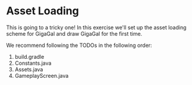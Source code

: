 # Asset Loading

This is going to a tricky one! In this exercise we'll set up the asset loading scheme for GigaGal and draw GigaGal for the first time.

We recommend following the TODOs in the following order:

1. build.gradle
2. Constants.java
3. Assets.java
4. GameplayScreen.java
